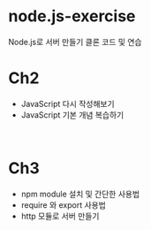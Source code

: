 # node.js-exercise

Node.js로 서버 만들기 클론 코드 및 연습


# Ch2
* JavaScript 다시 작성해보기
* JavaScript 기본 개념 복습하기

<br/>

# Ch3
* npm module 설치 및 간단한 사용법
* require 와 export 사용법
* http 모듈로 서버 만들기